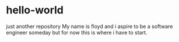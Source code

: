 # hello-world
just another repository
My name is floyd and i aspire to be a software engineer someday  but for now this is where i have to start. 
